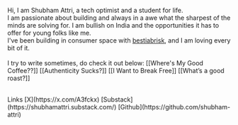 Hi, I am Shubham Attri, a tech optimist and a student for life. <br>
I am passionate about building and always in a awe what the sharpest of the minds are solving for. I am bullish on India and the opportunities it has to offer for young folks like me. <br>
I've been building in consumer space with [bestiabrisk](www.bestiabrisk.com), and I am loving every bit of it.<br>
<br>
I try to write sometimes, do check it out below:
[[Where's My Good Coffee??]]
[[Authenticity Sucks?]]
[[I Want to Break Free]]
[[What’s a good roast?]]


<br>
Links
[X](https://x.com/A3fckx)
[Substack](https://shubhamattri.substack.com/)
[Github](https://github.com/shubham-attri)
